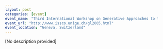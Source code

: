```yaml
---
layout: post
categories: [event]
event_name: "Third International Workshop on Generative Approaches to the Lexicon"
event_url: "http://www.issco.unige.ch/gl2005.html"
event_location: "Geneva, Switzerland"
---
```

[No description provided]